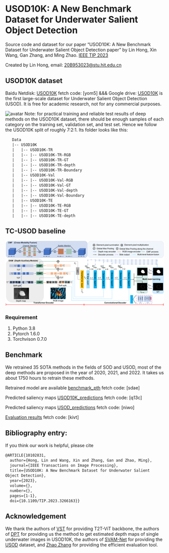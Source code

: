# USOD10K: A New Benchmark Dataset for Underwater Salient Object Detection

Source code and dataset for our paper “USOD10K: A New Benchmark Dataset for Underwater Salient Object Detection paper” by Lin Hong,  Xin Wang, Gan Zhang, and Ming Zhao. [IEEE TIP 2023](https://ieeexplore.ieee.org/document/10102831)

Created by Lin Hong, email: 20B953023@stu.hit.edu.cn

## USOD10K dataset
Baidu Netdisk: [USOD10K](https://pan.baidu.com/s/11icEoJRqKmStkUkEtRgS4w) fetch code: [yom5]  &&&  Google drive: [USOD10K](https://drive.google.com/file/d/1PH0PwKchXnkWwtAwbhNSW4utMCp5zer8/view?usp=sharing) is the first large-scale dataset for Underwater Salient Object Detection (USOD). It is free for academic research, not for any commercial purposes.

![avatar](https://github.com/nnizhang/VST/blob/main/Network.png)
Note: for practical training and reliable test results of deep methods on the USOD10K dataset, there should be enough samples of each category on the training set, validation set, and test set. Hence we follow the USOD10K split of roughly 7:2:1. Its folder looks like this:

````
   Data
   |-- USOD10K
   |   |-- USOD10K-TR
   |   |-- |-- USOD10K-TR-RGB
   |   |-- |-- USOD10K-TR-GT
   |   |-- |-- USOD10K-TR-depth
   |   |-- |-- USOD10K-TR-Boundary
   |   |-- USOD10K-Val
   |   |-- |-- USOD10K-Val-RGB
   |   |-- |-- USOD10K-Val-GT
   |   |-- |-- USOD10K-Val-depth
   |   |-- |-- USOD10K-Val-Boundary
   |   |-- USOD10K-TE
   |   |-- |-- USOD10K-TE-RGB
   |   |-- |-- USOD10K-TE-GT
   |   |-- |-- USOD10K-TE-depth
````
## TC-USOD baseline
![](TC-USOD.png)
### Requirement
1. Python 3.8
2. Pytorch 1.6.0
3. Torchvison 0.7.0
   

## Benchmark
We retrained 35 SOTA methods in the fields of SOD and USOD, most of the deep methods are proposed in the year of 2020, 2021, and 2022. It takes us about 1750 hours to retrain these methods.

Retrained model are available [benchmark_pth](https://pan.baidu.com/s/1N4bMHCsvLrHckgv4RFODyQ) fetch code: [sdae]

Predicted saliency maps [USOD10K_predictions](https://pan.baidu.com/s/16tirqN1X5xXODzIZbSzCRA?pwd=q13c) fetch code: [q13c]

Predicted saliency maps [USOD_predictions](https://pan.baidu.com/s/1pdFUEbKMllWFXxBbJ0JayA) fetch code: [niwo]  

[Evaluation results](https://pan.baidu.com/s/1Z4XdgNpcwWi7UKyDnoZqdQ) fetch code: [kivt]  

## Bibliography entry:
If you think our work is helpful, please cite
```
@ARTICLE{10102831,
  author={Hong, Lin and Wang, Xin and Zhang, Gan and Zhao, Ming},
  journal={IEEE Transactions on Image Processing}, 
  title={USOD10K: A New Benchmark Dataset for Underwater Salient Object Detection}, 
  year={2023},
  volume={},
  number={},
  pages={1-1},
  doi={10.1109/TIP.2023.3266163}}
```

## Acknowledgement
We thank the authors of [VST](https://github.com/yitu-opensource/T2T-ViT) for providing T2T-ViT backbone, the authors of [DPT](https://github.com/isl-org/DPT) for providing us the method to get estimated depth maps of single underwater images in USOD10K, the authors of [SVAM-Net](http://www.roboticsproceedings.org/rss18/p048.pdf) for providing the [USOD](https://irvlab.cs.umn.edu/resources/usod-dataset) dataset, and [Zhao Zhang](https://github.com/zzhanghub/eval-co-sod) for providing the efficient evaluation tool.



